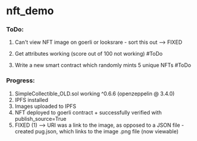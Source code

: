 # nft_demo


### ToDo:

1. Can't view NFT image on goerli or looksrare - sort this out
  --> FIXED

2. Get attributes working (score out of 100 not working)          #ToDo

3. Write a new smart contract which randomly mints 5 unique NFTs  #ToDo


### Progress:

1. SimpleCollectible_OLD.sol working ^0.6.6 (openzeppelin @ 3.4.0)
2. IPFS installed
3. Images uploaded to IPFS
4. NFT deployed to goerli contract + successfully verified with publish_source=True
5. FIXED (1)  -->  URI was a link to the image, as opposed to a JSON file  - created pug.json, which links to the image .png file (now viewable)

